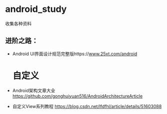 # android_study
收集各种资料

## 进阶之路：

* Android UI界面设计规范完整版https://www.25xt.com/android

  # 自定义
  
* Android架构文章大全 https://github.com/gonghuiyuan516/AndroidArchitectureArticle
* 自定义View系列教程 https://blog.csdn.net/lfdfhl/article/details/51603088


